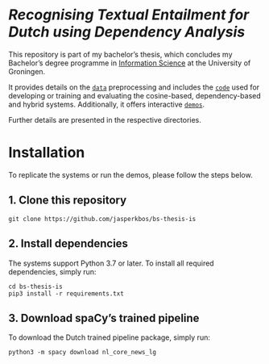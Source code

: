 # _Recognising Textual Entailment for Dutch using Dependency Analysis_
This repository is part of my bachelor’s thesis, which concludes my Bachelor’s degree programme in [Information Science](https://www.rug.nl/bachelors/information-science/) at the University of Groningen. 

It provides details on the [`data`](https://github.com/jasperkbos/bs-thesis-is/tree/main/data) preprocessing and includes the [`code`](https://github.com/jasperkbos/bs-thesis-is/tree/main/code) used for developing or training and evaluating the cosine-based, dependency-based and hybrid systems. Additionally, it offers interactive [`demos`](https://github.com/jasperkbos/bs-thesis-is/tree/main/demos). 

Further details are presented in the respective directories.

# Installation
To replicate the systems or run the demos, please follow the steps below.

## 1. Clone this repository
```
git clone https://github.com/jasperkbos/bs-thesis-is
```
## 2. Install dependencies
The systems support Python 3.7 or later. To install all required dependencies, simply run:
```
cd bs-thesis-is
pip3 install -r requirements.txt
```

## 3. Download spaCy’s trained pipeline

To download the Dutch trained pipeline package, simply run:
```
python3 -m spacy download nl_core_news_lg
```
